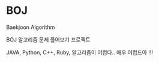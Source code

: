 # BOJ
Baekjoon Algorithm 

BOJ 알고리즘 문제 풀어보기 프로젝트

JAVA, Python, C++, Ruby,
알고리즘이 어렵다..
매우 어렵드아 !!! 
